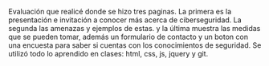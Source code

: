 Evaluación que realicé donde se hizo tres paginas.
La primera es la presentación e invitación a conocer más acerca de ciberseguridad.
La segunda las amenazas y ejemplos de estas.
y la última muestra las medidas que se pueden tomar, además un formulario de contacto y un boton con una encuesta para saber si cuentas con los conocimientos de seguridad.
Se utilizó todo lo aprendido en clases: html, css, js, jquery y git.
